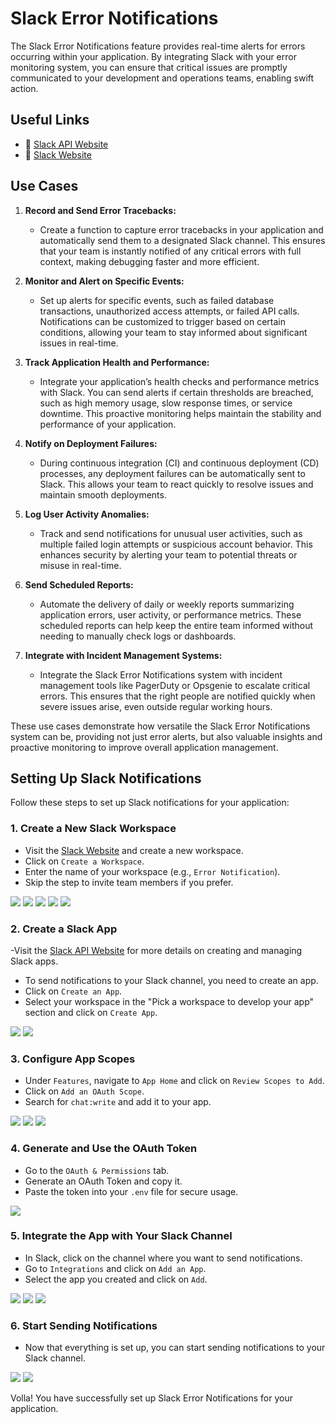 # Slack Error Notifications

The Slack Error Notifications feature provides real-time alerts for errors occurring within your application. By integrating Slack with your error monitoring system, you can ensure that critical issues are promptly communicated to your development and operations teams, enabling swift action.

## Useful Links

- 📕 [Slack API Website](https://api.slack.com/)
- 📗 [Slack Website](https://slack.com/intl/en-ca/)

## Use Cases

1. **Record and Send Error Tracebacks:**
   - Create a function to capture error tracebacks in your application and automatically send them to a designated Slack channel. This ensures that your team is instantly notified of any critical errors with full context, making debugging faster and more efficient.

2. **Monitor and Alert on Specific Events:**
   - Set up alerts for specific events, such as failed database transactions, unauthorized access attempts, or failed API calls. Notifications can be customized to trigger based on certain conditions, allowing your team to stay informed about significant issues in real-time.

3. **Track Application Health and Performance:**
   - Integrate your application’s health checks and performance metrics with Slack. You can send alerts if certain thresholds are breached, such as high memory usage, slow response times, or service downtime. This proactive monitoring helps maintain the stability and performance of your application.

4. **Notify on Deployment Failures:**
   - During continuous integration (CI) and continuous deployment (CD) processes, any deployment failures can be automatically sent to Slack. This allows your team to react quickly to resolve issues and maintain smooth deployments.

5. **Log User Activity Anomalies:**
   - Track and send notifications for unusual user activities, such as multiple failed login attempts or suspicious account behavior. This enhances security by alerting your team to potential threats or misuse in real-time.

6. **Send Scheduled Reports:**
   - Automate the delivery of daily or weekly reports summarizing application errors, user activity, or performance metrics. These scheduled reports can help keep the entire team informed without needing to manually check logs or dashboards.

7. **Integrate with Incident Management Systems:**
   - Integrate the Slack Error Notifications system with incident management tools like PagerDuty or Opsgenie to escalate critical errors. This ensures that the right people are notified quickly when severe issues arise, even outside regular working hours.

These use cases demonstrate how versatile the Slack Error Notifications system can be, providing not just error alerts, but also valuable insights and proactive monitoring to improve overall application management.

## Setting Up Slack Notifications

Follow these steps to set up Slack notifications for your application:

### 1. Create a New Slack Workspace
   - Visit the [Slack Website](https://slack.com/intl/en-ca/) and create a new workspace.
   - Click on `Create a Workspace`.
   - Enter the name of your workspace (e.g., `Error Notification`).
   - Skip the step to invite team members if you prefer.

   <img src="Reference Snaps/Screenshot_1.png">
   <img src="Reference Snaps/Screenshot_2.png">
   <img src="Reference Snaps/Screenshot_3.png">
   <img src="Reference Snaps/Screenshot_4.png">
   <img src="Reference Snaps/Screenshot_5.png">

### 2. Create a Slack App
   -Visit the [Slack API Website](https://api.slack.com/) for more details on creating and managing Slack apps.
   - To send notifications to your Slack channel, you need to create an app.
   - Click on `Create an App`.
   - Select your workspace in the "Pick a workspace to develop your app" section and click on `Create App`.

  <img src="Reference Snaps/Screenshot_6.png">
  <img src="Reference Snaps/Screenshot_7.png">

### 3. Configure App Scopes
   - Under `Features`, navigate to `App Home` and click on `Review Scopes to Add`.
   - Click on `Add an OAuth Scope`.
   - Search for `chat:write` and add it to your app.

  <img src="Reference Snaps/Screenshot_8.png">
  <img src="Reference Snaps/Screenshot_9.png">
  <img src="Reference Snaps/Screenshot_10.png">

### 4. Generate and Use the OAuth Token
   - Go to the `OAuth & Permissions` tab.
   - Generate an OAuth Token and copy it.
   - Paste the token into your `.env` file for secure usage.

   <img src="Reference Snaps/Screenshot_11.png">

### 5. Integrate the App with Your Slack Channel
   - In Slack, click on the channel where you want to send notifications.
   - Go to `Integrations` and click on `Add an App`.
   - Select the app you created and click on `Add`.

  <img src="Reference Snaps/Screenshot_12.png">
  <img src="Reference Snaps/Screenshot_13.png">
  <img src="Reference Snaps/Screenshot_14.png">

### 6. Start Sending Notifications
   - Now that everything is set up, you can start sending notifications to your Slack channel.

  <img src="Reference Snaps/Screenshot_15.png">
  <img src="Reference Snaps/Screenshot_16.png">

 Volla! You have successfully set up Slack Error Notifications for your application.
